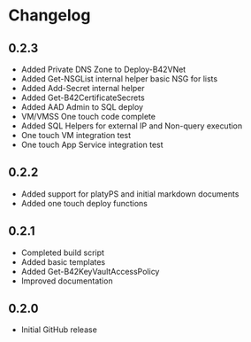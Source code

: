 # Changelog

## 0.2.3

+ Added Private DNS Zone to Deploy-B42VNet
+ Added Get-NSGList internal helper basic NSG for lists
+ Added Add-Secret internal helper
+ Added Get-B42CertificateSecrets
+ Added AAD Admin to SQL deploy
+ VM/VMSS One touch code complete
+ Added SQL Helpers for external IP and Non-query execution
+ One touch VM integration test
+ One touch App Service integration test

## 0.2.2

+ Added support for platyPS and initial markdown documents
+ Added one touch deploy functions

## 0.2.1

+ Completed build script
+ Added basic templates
+ Added Get-B42KeyVaultAccessPolicy
+ Improved documentation

## 0.2.0

+ Initial GitHub release
